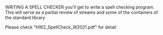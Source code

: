 WRITING A SPELL CHECKER
you'll get to write a spell checking program. This will serve as a
partial review of streams and some of the containers of the standard library

Please check "HW2_SpellCheck_W2021.pdf" for detail
